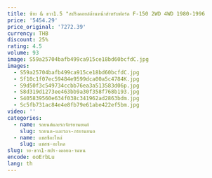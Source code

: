 ```yaml
---
title: ซ้าย & ขวา1.5 "สปริงคอยล์ด้านหน้าสำหรับฟอร์ด F-150 2WD 4WD 1980-1996
price: '5454.29'
price_original: '7272.39'
currency: THB
discount: 25%
rating: 4.5
volume: 93
image: S59a25704bafb499ca915ce18bd60bcfdC.jpg
images:
  - S59a25704bafb499ca915ce18bd60bcfdC.jpg
  - Sf10c1f07ec59484e9599dca00a5c4784K.jpg
  - S9d50f3c549734ccbb76ea3a513583d06p.jpg
  - S8d319d1273ee463bb9a30f358f768b193.jpg
  - S405839560e634f038c341962ad2863bdm.jpg
  - Sc5fb731ac84e4e8fb79e61abe422ef5bm.jpg
video: ''
categories:
  - name: รถยนต์และรถจักรยานยนต์
    slug: รถยนต-และรถจ-กรยานยนต
  - name: แชสซีอะไหล่
    slug: แชสซ-อะไหล
slug: าย-ขวา1-สปร-งคอยล-านหน
encode: ooErbLu
lang: th
---
```

  